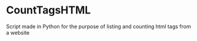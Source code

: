 # CountTagsHTML
Script made in Python for the purpose of listing and counting html tags from a website

